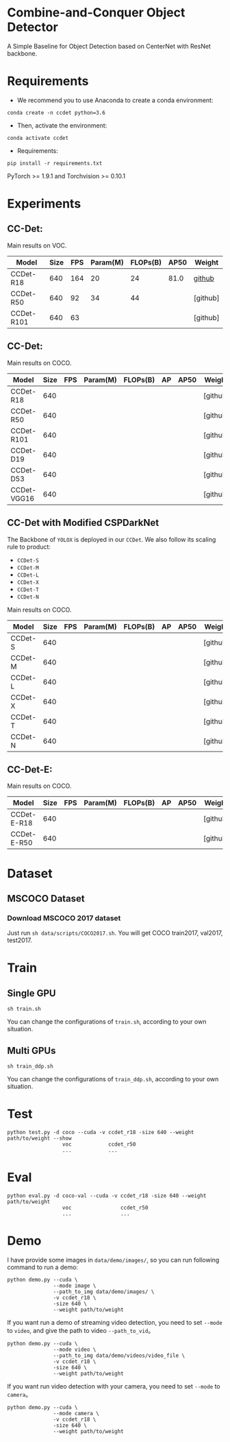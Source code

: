 # Combine-and-Conquer Object Detector
A Simple Baseline for Object Detection based on CenterNet with ResNet backbone.

# Requirements
- We recommend you to use Anaconda to create a conda environment:
```Shell
conda create -n ccdet python=3.6
```

- Then, activate the environment:
```Shell
conda activate ccdet
```

- Requirements:
```Shell
pip install -r requirements.txt 
```
PyTorch >= 1.9.1 and Torchvision >= 0.10.1


# Experiments

## CC-Det:
Main results on VOC.

|  Model      | Size | FPS | Param(M) | FLOPs(B) | AP50 |  Weight  |
|-------------|------|-----|----------|----------|------|----------|
| CCDet-R18   | 640  | 164 |  20      |  24      | 81.0 | [github](https://github.com/yjh0410/FreeDet/releases/download/ccdet_weights/ccdet_r18_81.0.pth) |
| CCDet-R50   | 640  | 92  |  34      |  44      |      | [github] |
| CCDet-R101  | 640  | 63  |          |          |      | [github] |

## CC-Det:
Main results on COCO.

|  Model      | Size | FPS | Param(M) | FLOPs(B) |  AP  | AP50 |  Weight  |
|-------------|------|-----|----------|----------|------|------|----------|
| CCDet-R18   | 640  |     |          |          |      |      | [github] |
| CCDet-R50   | 640  |     |          |          |      |      | [github] |
| CCDet-R101  | 640  |     |          |          |      |      | [github] |
| CCDet-D19   | 640  |     |          |          |      |      | [github] |
| CCDet-D53   | 640  |     |          |          |      |      | [github] |
| CCDet-VGG16 | 640  |     |          |          |      |      | [github] |

## CC-Det with Modified CSPDarkNet
The Backbone of `YOLOX` is deployed in our `CCDet`.
We also follow its scaling rule to product:
- `CCDet-S` 
- `CCDet-M`
- `CCDet-L`
- `CCDet-X`
- `CCDet-T`
- `CCDet-N`

Main results on COCO.

|  Model      | Size | FPS | Param(M) | FLOPs(B) |  AP  | AP50 |  Weight  |
|-------------|------|-----|----------|----------|------|------|----------|
| CCDet-S     | 640  |     |          |          |      |      | [github] |
| CCDet-M     | 640  |     |          |          |      |      | [github] |
| CCDet-L     | 640  |     |          |          |      |      | [github] |
| CCDet-X     | 640  |     |          |          |      |      | [github] |
| CCDet-T     | 640  |     |          |          |      |      | [github] |
| CCDet-N     | 640  |     |          |          |      |      | [github] |

## CC-Det-E:
Main results on COCO.

|  Model      | Size | FPS | Param(M) | FLOPs(B) |  AP  | AP50 |  Weight  |
|-------------|------|-----|----------|----------|------|------|----------|
| CCDet-E-R18 | 640  |     |          |          |      |      | [github] |
| CCDet-E-R50 | 640  |     |          |          |      |      | [github] |

</table></tbody>

# Dataset
## MSCOCO Dataset
### Download MSCOCO 2017 dataset
Just run ```sh data/scripts/COCO2017.sh```. You will get COCO train2017, val2017, test2017.


# Train
## Single GPU
```Shell
sh train.sh
```

You can change the configurations of `train.sh`, according to your own situation.

## Multi GPUs
```Shell
sh train_ddp.sh
```

You can change the configurations of `train_ddp.sh`, according to your own situation.


# Test
```Shell
python test.py -d coco --cuda -v ccdet_r18 -size 640 --weight path/to/weight --show
                  voc            ccdet_r50
                  ...            ...
```


# Eval
```Shell
python eval.py -d coco-val --cuda -v ccdet_r18 -size 640 --weight path/to/weight
                  voc                ccdet_r50
                  ...                ...
```


# Demo
I have provide some images in `data/demo/images/`, 
so you can run following command to run a demo:

```Shell
python demo.py --cuda \
               --mode image \
               --path_to_img data/demo/images/ \
               -v ccdet_r18 \
               -size 640 \
               --weight path/to/weight
```

If you want run a demo of streaming video detection, 
you need to set `--mode` to `video`, and give the path to video `--path_to_vid`。

```Shell
python demo.py --cuda \
               --mode video \
               --path_to_img data/demo/videos/video_file \
               -v ccdet_r18 \
               -size 640 \
               --weight path/to/weight
```

If you want run video detection with your camera, 
you need to set `--mode` to `camera`。

```Shell
python demo.py --cuda \
               --mode camera \
               -v ccdet_r18 \
               -size 640 \
               --weight path/to/weight
```
